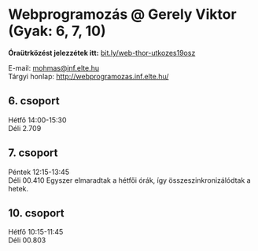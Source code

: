 # Webprogramozás @ Gerely Viktor (Gyak: 6, 7, 10)

<b>Óraütrközést jelezzétek itt:</b> <a href="bit.ly/web-thor-utkozes19osz">bit.ly/web-thor-utkozes19osz</a> <br>

E-mail: mohmas@inf.elte.hu<br>
Tárgyi honlap: http://webprogramozas.inf.elte.hu/

<h2>6.  csoport</h2>
Hétfő 14:00-15:30<br>
Déli 2.709

<h2>7.  csoport</h2>
Péntek 12:15-13:45<br>
Déli 00.410
Egyszer elmaradtak a hétfői órák, így összeszinkronizálódtak a hetek.

<h2>10. csoport</h2>
Hétfő 10:15-11:45<br>
Déli 00.803
